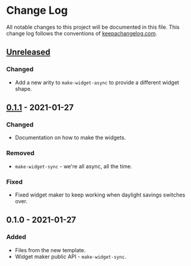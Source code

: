 # Change Log
All notable changes to this project will be documented in this file. This change log follows the conventions of [keepachangelog.com](http://keepachangelog.com/).

## [Unreleased]
### Changed
- Add a new arity to `make-widget-async` to provide a different widget shape.

## [0.1.1] - 2021-01-27
### Changed
- Documentation on how to make the widgets.

### Removed
- `make-widget-sync` - we're all async, all the time.

### Fixed
- Fixed widget maker to keep working when daylight savings switches over.

## 0.1.0 - 2021-01-27
### Added
- Files from the new template.
- Widget maker public API - `make-widget-sync`.

[Unreleased]: https://github.com/your-name/curso/compare/0.1.1...HEAD
[0.1.1]: https://github.com/your-name/curso/compare/0.1.0...0.1.1
